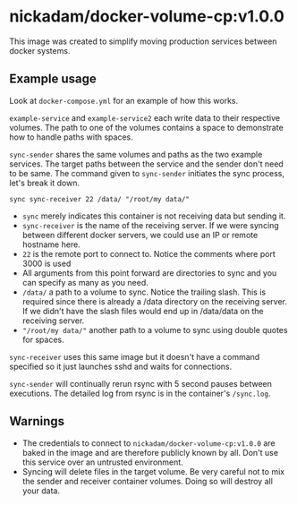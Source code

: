 # nickadam/docker-volume-cp:v1.0.0

This image was created to simplify moving production services between docker systems. 

## Example usage

Look at `docker-compose.yml` for an example of how this works.

`example-service` and `example-service2` each write data to their respective volumes. The path to one of the volumes contains a space to demonstrate how to handle paths with spaces.

`sync-sender` shares the same volumes and paths as the two example services. The target paths between the service and the sender don't need to be same. The command given to `sync-sender` initiates the sync process, let's break it down.

```
sync sync-receiver 22 /data/ "/root/my data/"
```

- `sync` merely indicates this container is not receiving data but sending it.
- `sync-receiver` is the name of the receiving server. If we were syncing between different docker servers, we could use an IP or remote hostname here.
- `22` is the remote port to connect to. Notice the comments where port 3000 is used
- All arguments from this point forward are directories to sync and you can specify as many as you need.
- `/data/` a path to a volume to sync. Notice the trailing slash. This is required since there is already a /data directory on the receiving server. If we didn't have the slash files would end up in /data/data on the receiving server.
- `"/root/my data/"` another path to a volume to sync using double quotes for spaces.


`sync-receiver` uses this same image but it doesn't have a command specified so it just launches sshd and waits for connections.

`sync-sender` will continually rerun rsync with 5 second pauses between executions. The detailed log from rsync is in the container's `/sync.log`.

## Warnings

- The credentials to connect to `nickadam/docker-volume-cp:v1.0.0` are baked in the image and are therefore publicly known by all. Don't use this service over an untrusted environment.
- Syncing will delete files in the target volume. Be very careful not to mix the sender and receiver container volumes. Doing so will destroy all your data.
